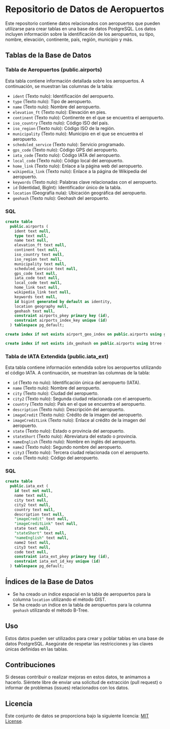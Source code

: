 # Repositorio de Datos de Aeropuertos

Este repositorio contiene datos relacionados con aeropuertos que pueden utilizarse para crear tablas en una base de datos PostgreSQL. Los datos incluyen información sobre la identificación de los aeropuertos, su tipo, nombre, elevación, continente, país, región, municipio y más.

## Tablas de la Base de Datos

### Tabla de Aeropuertos (public.airports)

Esta tabla contiene información detallada sobre los aeropuertos. A continuación, se muestran las columnas de la tabla:

- `ident` (Texto nulo): Identificación del aeropuerto.
- `type` (Texto nulo): Tipo de aeropuerto.
- `name` (Texto nulo): Nombre del aeropuerto.
- `elevation_ft` (Texto nulo): Elevación en pies.
- `continent` (Texto nulo): Continente en el que se encuentra el aeropuerto.
- `iso_country` (Texto nulo): Código ISO del país.
- `iso_region` (Texto nulo): Código ISO de la región.
- `municipality` (Texto nulo): Municipio en el que se encuentra el aeropuerto.
- `scheduled_service` (Texto nulo): Servicio programado.
- `gps_code` (Texto nulo): Código GPS del aeropuerto.
- `iata_code` (Texto nulo): Código IATA del aeropuerto.
- `local_code` (Texto nulo): Código local del aeropuerto.
- `home_link` (Texto nulo): Enlace a la página web del aeropuerto.
- `wikipedia_link` (Texto nulo): Enlace a la página de Wikipedia del aeropuerto.
- `keywords` (Texto nulo): Palabras clave relacionadas con el aeropuerto.
- `id` (Identidad, BigInt): Identificador único de la tabla.
- `location` (Geografía nula): Ubicación geográfica del aeropuerto.
- `geohash` (Texto nulo): Geohash del aeropuerto.

### SQL
```sql
create table
  public.airports (
    ident text null,
    type text null,
    name text null,
    elevation_ft text null,
    continent text null,
    iso_country text null,
    iso_region text null,
    municipality text null,
    scheduled_service text null,
    gps_code text null,
    iata_code text null,
    local_code text null,
    home_link text null,
    wikipedia_link text null,
    keywords text null,
    id bigint generated by default as identity,
    location geography null,
    geohash text null,
    constraint airports_pkey primary key (id),
    constraint airports_index_key unique (id)
  ) tablespace pg_default;

create index if not exists airport_geo_index on public.airports using gist (location) tablespace pg_default;

create index if not exists idx_geohash on public.airports using btree (geohash) tablespace pg_default;
```

### Tabla de IATA Extendida (public.iata_ext)

Esta tabla contiene información extendida sobre los aeropuertos utilizando el código IATA. A continuación, se muestran las columnas de la tabla:

- `id` (Texto no nulo): Identificación única del aeropuerto (IATA).
- `name` (Texto nulo): Nombre del aeropuerto.
- `city` (Texto nulo): Ciudad del aeropuerto.
- `city2` (Texto nulo): Segunda ciudad relacionada con el aeropuerto.
- `country` (Texto nulo): País en el que se encuentra el aeropuerto.
- `description` (Texto nulo): Descripción del aeropuerto.
- `imageCredit` (Texto nulo): Crédito de la imagen del aeropuerto.
- `imageCreditLink` (Texto nulo): Enlace al crédito de la imagen del aeropuerto.
- `state` (Texto nulo): Estado o provincia del aeropuerto.
- `stateShort` (Texto nulo): Abreviatura del estado o provincia.
- `nameEnglish` (Texto nulo): Nombre en inglés del aeropuerto.
- `name2` (Texto nulo): Segundo nombre del aeropuerto.
- `city3` (Texto nulo): Tercera ciudad relacionada con el aeropuerto.
- `code` (Texto nulo): Código del aeropuerto.

### SQL
```sql
create table
  public.iata_ext (
    id text not null,
    name text null,
    city text null,
    city2 text null,
    country text null,
    description text null,
    "imageCredit" text null,
    "imageCreditLink" text null,
    state text null,
    "stateShort" text null,
    "nameEnglish" text null,
    name2 text null,
    city3 text null,
    code text null,
    constraint iata_ext_pkey primary key (id),
    constraint iata_ext_id_key unique (id)
  ) tablespace pg_default;
```

## Índices de la Base de Datos

- Se ha creado un índice espacial en la tabla de aeropuertos para la columna `location` utilizando el método GIST.
- Se ha creado un índice en la tabla de aeropuertos para la columna `geohash` utilizando el método B-Tree.


## Uso

Estos datos pueden ser utilizados para crear y poblar tablas en una base de datos PostgreSQL. Asegúrate de respetar las restricciones y las claves únicas definidas en las tablas.

## Contribuciones

Si deseas contribuir o realizar mejoras en estos datos, te animamos a hacerlo. Siéntete libre de enviar una solicitud de extracción (pull request) o informar de problemas (issues) relacionados con los datos.

## Licencia

Este conjunto de datos se proporciona bajo la siguiente licencia: [MIT License](LICENSE.md).

